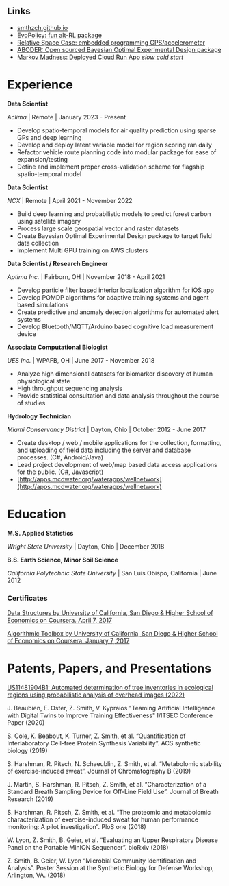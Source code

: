 ## Links

- [smthzch.github.io](https://smthzch.github.io)
- [EvoPolicy: fun alt-RL package](https://github.com/smthzch/evopolicy)
- [Relative Space Case: embedded programming GPS/accelerometer](https://github.com/smthzch/relative-space-case)
- [ABODER: Open sourced Bayesian Optimal Experimental Design package](https://github.com/ncx-co/aboder)
- [Markov Madness: Deployed Cloud Run App *slow cold start*](https://march-madness-327pch26ba-uc.a.run.app)


# Experience

**Data Scientist**

*Aclima* | Remote | January 2023 - Present

- Develop spatio-temporal models for air quality prediction using sparse GPs and deep learning
- Develop and deploy latent variable model for region scoring ran daily
- Refactor vehicle route planning code into modular package for ease of expansion/testing
- Define and implement proper cross-validation scheme for flagship spatio-temporal model

**Data Scientist**

*NCX* | Remote | April 2021 - November 2022

- Build deep learning and probabilistic models to predict forest carbon using satellite imagery
- Process large scale geospatial vector and raster datasets
- Create Bayesian Optimal Experimental Design package to target field data collection
- Implement Multi GPU training on AWS clusters

**Data Scientist /  Research Engineer**

*Aptima Inc.* | Fairborn, OH | November 2018 - April 2021

- Develop particle filter based interior localization algorithm for iOS app
- Develop POMDP algorithms for adaptive training systems and agent based simulations
- Create predictive and anomaly detection algorithms for automated alert systems
- Develop Bluetooth/MQTT/Arduino based cognitive load measurement device

**Associate Computational Biologist**

*UES Inc.* | WPAFB, OH | June 2017 - November 2018

- Analyze high dimensional datasets for biomarker discovery of human physiological state
- High throughput sequencing analysis
- Provide statistical consultation and data analysis throughout the course of studies

**Hydrology Technician**

*Miami Conservancy District* | Dayton, Ohio | October 2012 - June 2017

- Create desktop / web / mobile applications for the collection, formatting, and uploading of field data including the server and database processes. (C#, Android/Java)
- Lead project development of web/map based data access applications for the public. (C#, Javascript)
- [http://apps.mcdwater.org/waterapps/wellnetwork](http://apps.mcdwater.org/waterapps/wellnetwork)


# Education

**M.S. Applied Statistics**

*Wright State University* | Dayton, Ohio | December 2018

**B.S. Earth Science, Minor Soil Science**

*California Polytechnic State University* | San Luis Obispo, California | June 2012


### Certificates

[Data Structures by University of California, San Diego & Higher School of Economics on
Coursera. April 7, 2017](https://www.coursera.org/account/accomplishments/verify/P8Z2EDU9U5EV)

[Algorithmic Toolbox by University of California, San Diego & Higher School of Economics
on Coursera. January 7, 2017](https://www.coursera.org/account/accomplishments/verify/8Y7YNSLQ3ZNP)

# Patents, Papers, and Presentations

[US11481904B1: Automated determination of tree inventories in ecological regions using probabilistic analysis of overhead images (2022)](https://patents.google.com/patent/US11481904B1/en?inventor=Holkesvik&oq=Holkesvik)

J. Beaubien, E. Oster, Z. Smith, V. Kypraios "Teaming Artificial Intelligence with 
Digital Twins to Improve Training Effectiveness" I/ITSEC Conference Paper (2020)

S. Cole, K. Beabout, K. Turner, Z. Smith, et al. “Quantification of Interlaboratory
Cell-free Protein Synthesis Variability”. ACS synthetic biology (2019)

S. Harshman, R. Pitsch, N. Schaeublin, Z. Smith, et al. “Metabolomic stability of
exercise-induced sweat”. Journal of Chromatography B (2019)

J. Martin, S. Harshman, R. Pitsch, Z. Smith, et al. “Characterization of a
Standard Breath Sampling Device for Off-Line Field Use”. Journal of Breath Research (2019)

S. Harshman, R. Pitsch, Z. Smith, et al. “The proteomic and metabolomic
characterization of exercise-induced sweat for human performance monitoring: A
pilot investigation”. PloS one (2018)

W. Lyon, Z. Smith, B. Geier, et al. “Evaluating an Upper Respiratory Disease Panel
on the Portable MinION Sequencer”. bioRxiv (2018)

Z. Smith, B. Geier, W. Lyon “Microbial Community Identification and Analysis”.
Poster Session at the Synthetic Biology for Defense Workshop, Arlington, VA. (2018)

